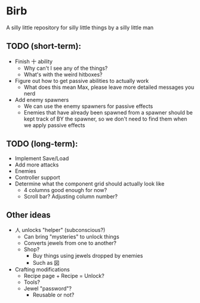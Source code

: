# Birb
A silly little repository for silly little things by a silly little man

## TODO (short-term):
- Finish 十 ability
	- Why can't I see any of the things?
	- What's with the weird hitboxes?
- Figure out how to get passive abilities to actually work
	- What does this mean Max, please leave more detailed messages you nerd
- Add enemy spawners
	- We can use the enemy spawners for passive effects
	- Enemies that have already been spawned from a spawner should be kept
	  track of BY the spawner, so we don't need to find them when we apply
	  passive effects

## TODO (long-term):
- Implement Save/Load
- Add more attacks
- Enemies
- Controller support
- Determine what the component grid should actually look like
	- 4 columns good enough for now?
	- Scroll bar? Adjusting column number?

## Other ideas
- 人 unlocks "helper" (subconscious?)
	- Can bring "mysteries" to unlock things
	- Converts jewels from one to another?
	- Shop?
		- Buy things using jewels dropped by enemies
		- Such as 図
- Crafting modifications
	- Recipe page + Recipe = Unlock?
	- Tools?
	- Jewel "password"?
		- Reusable or not?
